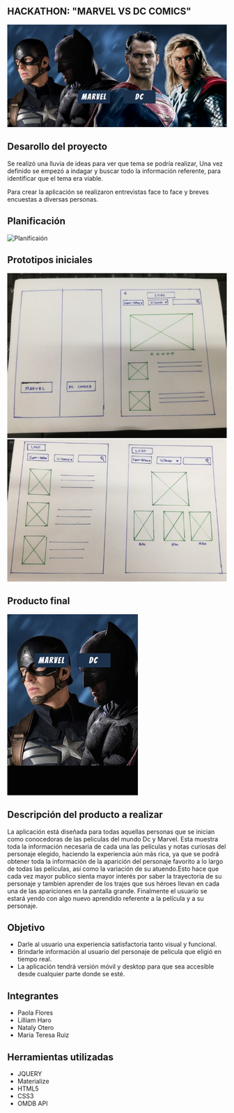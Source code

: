 ## **HACKATHON: "MARVEL VS DC COMICS"**

![Planificaión](assets/images/fondo.png)

## **Desarollo  del proyecto**


Se realizó una lluvia de ideas para ver que tema  se podría realizar, Una  vez definido  se empezó a indagar y buscar todo la información referente, para identificar que el tema era  viable.

Para crear la aplicación se realizaron  entrevistas face to face y breves encuestas a diversas personas.

## **Planificación**

![Planificaión](assets/images/planificación.jpg)

## **Prototipos iniciales**

![Prototipos](assets/images/image1.jpeg)
![Prototipos](assets/images/image2.jpeg)

## **Producto final**
![Producto](assets/images/producto.gif)

## **Descripción del producto a realizar**

La aplicación está diseñada para todas  aquellas personas  que se inician como conocedoras de las peliculas del  mundo Dc y Marvel. Esta muestra toda la información necesaria de cada una las películas y notas curiosas  del personaje elegido, haciendo la experiencia aún más rica, ya que se podrá obtener toda la información de la aparición del personaje favorito a lo largo de todas las películas, así como la variación de su atuendo.Esto hace que cada vez mayor publico sienta mayor interés por saber la trayectoria de su personaje y tambien aprender de los  trajes que sus héroes llevan en cada una de las apariciones en la pantalla grande.
Finalmente el usuario se estará yendo con algo nuevo aprendido referente a la película y a su personaje.


## **Objetivo**
 * Darle al usuario  una experiencia satisfactoria tanto visual y funcional.
 * Brindarle información al usuario del personaje de pelicula que eligió en tiempo real.
 * La aplicación tendrá versión móvil y desktop para que sea accesible desde cualquier parte donde se esté.

## **Integrantes**

  * Paola Flores
  * Lilliam Haro
  * Nataly Otero
  * Maria Teresa Ruiz


## **Herramientas utilizadas**
  * JQUERY
  * Materialize
  * HTML5
  * CSS3
  * OMDB API
